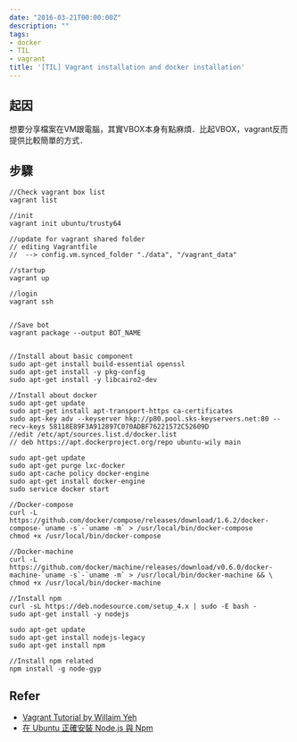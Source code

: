 ```yaml
---
date: "2016-03-21T00:00:00Z"
description: ""
tags:
- docker
- TIL
- vagrant
title: '[TIL] Vagrant installation and docker installation'
---
```


## 起因

想要分享檔案在VM跟電腦，其實VBOX本身有點麻煩．比起VBOX，vagrant反而提供比較簡單的方式．


## 步驟

```
//Check vagrant box list
vagrant list

//init
vagrant init ubuntu/trusty64

//update for vagrant shared folder
// editing Vagrantfile
//  --> config.vm.synced_folder "./data", "/vagrant_data"

//startup
vagrant up

//login
vagrant ssh


//Save bot
vagrant package --output BOT_NAME


//Install about basic component
sudo apt-get install build-essential openssl
sudo apt-get install -y pkg-config
sudo apt-get install -y libcairo2-dev

//Install about docker
sudo apt-get update
sudo apt-get install apt-transport-https ca-certificates
sudo apt-key adv --keyserver hkp://p80.pool.sks-keyservers.net:80 --recv-keys 58118E89F3A912897C070ADBF76221572C52609D
//edit /etc/apt/sources.list.d/docker.list
// deb https://apt.dockerproject.org/repo ubuntu-wily main

sudo apt-get update
sudo apt-get purge lxc-docker
sudo apt-cache policy docker-engine
sudo apt-get install docker-engine
sudo service docker start
 
//Docker-compose
curl -L https://github.com/docker/compose/releases/download/1.6.2/docker-compose-`uname -s`-`uname -m` > /usr/local/bin/docker-compose
chmod +x /usr/local/bin/docker-compose

//Docker-machine
curl -L https://github.com/docker/machine/releases/download/v0.6.0/docker-machine-`uname -s`-`uname -m` > /usr/local/bin/docker-machine && \
chmod +x /usr/local/bin/docker-machine

//Install npm
curl -sL https://deb.nodesource.com/setup_4.x | sudo -E bash -
sudo apt-get install -y nodejs

sudo apt-get update
sudo apt-get install nodejs-legacy
sudo apt-get install npm

//Install npm related 
npm install -g node-gyp
```

## Refer

- [Vagrant Tutorial by Willaim Yeh](http://www.codedata.com.tw/social-coding/vagrant-tutorial-2-playing-vm-with-vagrant/)
- [在 Ubuntu 正確安裝 Node.js 與 Npm](http://codeblog.niwyclin.org/posts/210397-ubuntu-installed-nodejs-and-npm)